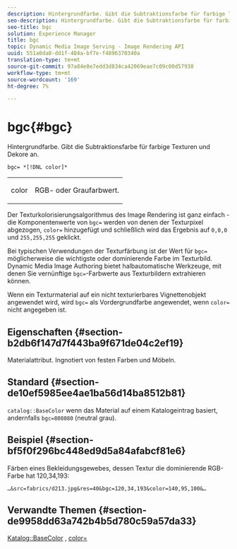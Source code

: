 ```yaml
---
description: Hintergrundfarbe. Gibt die Subtraktionsfarbe für farbige Texturen und Dekore an.
seo-description: Hintergrundfarbe. Gibt die Subtraktionsfarbe für farbige Texturen und Dekore an.
seo-title: bgc
solution: Experience Manager
title: bgc
topic: Dynamic Media Image Serving - Image Rendering API
uuid: 551a0da8-dd1f-484a-bf7e-f4896370340a
translation-type: tm+mt
source-git-commit: 97a84e8e7edd3d834ca42069eae7c09c00d57938
workflow-type: tm+mt
source-wordcount: '169'
ht-degree: 7%

---
```



# bgc{#bgc}

Hintergrundfarbe. Gibt die Subtraktionsfarbe für farbige Texturen und Dekore an.

`bgc= *[!DNL color]*`

<table id="simpletable_131302355CAB4900A7B45FED903A1AAD" class="- topic/simpletable "> 
 <tr class="- topic/strow strow"> 
  <td class="- topic/stentry stentry"> <p><span class="+ topic/keyword sw-d/varname varname"> color</span> </p> </td> 
  <td class="- topic/stentry stentry"> <p>RGB- oder Graufarbwert. </p></td> 
 </tr> 
</table>

Der Texturkolorisierungsalgorithmus des Image Rendering ist ganz einfach - die Komponentenwerte von `bgc=` werden von denen der Texturpixel abgezogen, `color=` hinzugefügt und schließlich wird das Ergebnis auf `0,0,0` und `255,255,255` geklickt.

Bei typischen Verwendungen der Texturfärbung ist der Wert für `bgc=` möglicherweise die wichtigste oder dominierende Farbe im Texturbild. Dynamic Media Image Authoring bietet halbautomatische Werkzeuge, mit denen Sie vernünftige `bgc=`-Farbwerte aus Texturbildern extrahieren können.

Wenn ein Texturmaterial auf ein nicht texturierbares Vignettenobjekt angewendet wird, wird `bgc=` als Vordergrundfarbe angewendet, wenn `color=` nicht angegeben ist.

## Eigenschaften {#section-b2db6f147d7f443ba9f671de04c2ef19}

Materialattribut. Ingnotiert von festen Farben und Möbeln.

## Standard {#section-de10ef5985ee4ae1ba56d14ba8512b81}

`catalog::BaseColor` wenn das Material auf einem Katalogeintrag basiert, andernfalls  `bgc=808080` (neutral grau).

## Beispiel {#section-bf5f0f296bc448ed9d5a84afabcf81e6}

Färben eines Bekleidungsgewebes, dessen Textur die dominierende RGB-Farbe hat 120,34,193:

`…&src=fabrics/d213.jpg&res=40&bgc=120,34,193&color=140,95,100&…`

## Verwandte Themen {#section-de9958dd63a742b4b5d780c59a57da33}

[Katalog::BaseColor](../../../../../ir-api/material-cat/image-rendering-api-ref/c-ir-material-catalog/c-ir-material-data-reference/r-ir-basecolor.md#reference-5f02371b1d8e444ab12d2614d9792de8) ,  [color=](../../../../../ir-api/http-protocol/image-rendering-api-ref/c-ir-http-protocol-ref/c-ir-http-protocol-command-reference/r-ir-http-color.md#reference-ea3cba9edfe94dbab86d8f123a9ed0aa)
